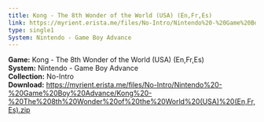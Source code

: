 ```yaml
---
title: Kong - The 8th Wonder of the World (USA) (En,Fr,Es)
link: https://myrient.erista.me/files/No-Intro/Nintendo%20-%20Game%20Boy%20Advance/Kong%20-%20The%208th%20Wonder%20of%20the%20World%20(USA)%20(En,Fr,Es).zip
type: single1
System: Nintendo - Game Boy Advance
---
```

<b>Game:</b> Kong - The 8th Wonder of the World (USA) (En,Fr,Es)<br>
<b>System:</b> Nintendo - Game Boy Advance<br>
<b>Collection:</b> No-Intro<br>
<b>Download:</b> https://myrient.erista.me/files/No-Intro/Nintendo%20-%20Game%20Boy%20Advance/Kong%20-%20The%208th%20Wonder%20of%20the%20World%20(USA)%20(En,Fr,Es).zip